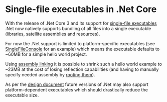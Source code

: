 # Single-file executables in .Net Core

With the release of .Net Core 3 and its support for [single-file executables](https://docs.microsoft.com/dotnet/core/whats-new/dotnet-core-3-0#single-file-executables) .Net now natively supports bundling of all files into a single executable (libraries, satellite assemblies and resources).

For now the .Net support is limited to platform-specific executables (see [SingleFileConsole](https://github.com/MarcStan/Resource.Embedder/tree/master/src/testmodules/SingleFileConsole) for an example) which means the executable defaults to ~60MB for a simple hello world project.

Using [assembly linking](https://docs.microsoft.com/dotnet/core/whats-new/dotnet-core-3-0#assembly-linking) it is possible to shrink such a hello world example to ~23MB at the cost of losing reflection capabilities (and having to manually specify needed assembly by [rooting them](https://github.com/mono/linker/blob/master/src/ILLink.Tasks/README.md#adding-reflection-roots)).

As per the [design document](https://github.com/dotnet/designs/blob/master/accepted/single-file/design.md) future versions of .Net may also support platform-dependent executables which should drastically reduce the executable size.
